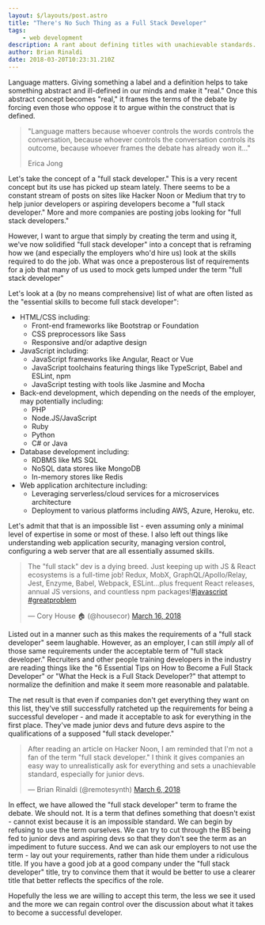 ```yaml
---
layout: $/layouts/post.astro
title: "There's No Such Thing as a Full Stack Developer"
tags:
    - web development
description: A rant about defining titles with unachievable standards.
author: Brian Rinaldi
date: 2018-03-20T10:23:31.210Z
---
```


Language matters. Giving something a label and a definition helps to take something abstract and ill-defined in our minds and make it "real." Once this abstract concept becomes "real," it frames the terms of the debate by forcing even those who oppose it to argue within the construct that is defined.

> "Language matters because whoever controls the words controls the conversation, because whoever controls the conversation controls its outcome, because whoever frames the debate has already won it..."
> 
> Erica Jong

Let's take the concept of a "full stack developer." This is a very recent concept but its use has picked up steam lately. There seems to be a constant stream of posts on sites like Hacker Noon or Medium that try to help junior developers or aspiring developers become a "full stack developer." More and more companies are posting jobs looking for "full stack developers."

However, I want to argue that simply by creating the term and using it, we've now solidified "full stack developer" into a concept that is reframing how we (and especially the employers who'd hire us) look at the skills required to do the job. What was once a preposterous list of requirements for a job that many of us used to mock gets lumped under the term "full stack developer"

Let's look at a (by no means comprehensive) list of what are often listed as the "essential skills to become full stack developer":

* HTML/CSS including:
	* Front-end frameworks like Bootstrap or Foundation
	* CSS preprocessors like Sass
	* Responsive and/or adaptive design
* JavaScript including:
	* JavaScript frameworks like Angular, React or Vue
	* JavaScript toolchains featuring things like TypeScript, Babel and ESLint, npm
	* JavaScript testing with tools like Jasmine and Mocha
* Back-end development, which depending on the needs of the employer, may potentially including:
	* PHP
	* Node.JS/JavaScript
	* Ruby
	* Python
	* C# or Java
* Database development including:
	* RDBMS like MS SQL
	* NoSQL data stores like MongoDB
	* In-memory stores like Redis
* Web application architecture including:
	* Leveraging serverless/cloud services for a microservices architecture
	* Deployment to various platforms including AWS, Azure, Heroku, etc.

Let's admit that that is an impossible list - even assuming only a minimal level of expertise in some or most of these. I also left out things like understanding web application security, managing version control, configuring a web server that are all essentially assumed skills.

<blockquote class="twitter-tweet" data-lang="en"><p lang="en" dir="ltr">The &quot;full stack&quot; dev is a dying breed. Just keeping up with JS &amp; React ecosystems is a full-time job! Redux, MobX, GraphQL/Apollo/Relay, Jest, Enzyme, Babel, Webpack, ESLint...plus frequent React releases, annual JS versions, and countless npm packages!<a href="https://twitter.com/hashtag/javascript?src=hash&amp;ref_src=twsrc%5Etfw">#javascript</a> <a href="https://twitter.com/hashtag/greatproblem?src=hash&amp;ref_src=twsrc%5Etfw">#greatproblem</a></p>&mdash; Cory House 🏠 (@housecor) <a href="https://twitter.com/housecor/status/974700015414382592?ref_src=twsrc%5Etfw">March 16, 2018</a></blockquote>
<script async src="https://platform.twitter.com/widgets.js" charset="utf-8"></script>

Listed out in a manner such as this makes the requirements of a "full stack developer" seem laughable. However, as an employer, I can still _imply_ all of those same requirements under the acceptable term of "full stack developer." Recruiters and other people training developers in the industry are reading things like the "6 Essential Tips on How to Become a Full Stack Developer" or "What the Heck is a Full Stack Developer?" that attempt to normalize the definition and make it seem more reasonable and palatable.

The net result is that even if companies don't get everything they want on this list, they've still successfully ratcheted up the requirements for being a successful developer - and made it acceptable to ask for everything in the first place. They've made junior devs and future devs aspire to the qualifications of a supposed "full stack developer."

<blockquote class="twitter-tweet" data-lang="en"><p lang="en" dir="ltr">After reading an article on Hacker Noon, I am reminded that I&#39;m not a fan of the term &quot;full stack developer.&quot; I think it gives companies an easy way to unrealistically ask for everything and sets a unachievable standard, especially for junior devs.</p>&mdash; Brian Rinaldi (@remotesynth) <a href="https://twitter.com/remotesynth/status/971074236596084738?ref_src=twsrc%5Etfw">March 6, 2018</a></blockquote>

In effect, we have allowed the "full stack developer" term to frame the debate. We should not. It is a term that defines something that doesn't exist - cannot exist because it is an impossible standard. We can begin by refusing to use the term ourselves. We can try to cut through the BS being fed to junior devs and aspiring devs so that they don't see the term as an impediment to future success. And we can ask our employers to not use the term - lay out your requirements, rather than hide them under a ridiculous title. If you have a good job at a good company under the "full stack developer" title, try to convince them that it would be better to use a clearer title that better reflects the specifics of the role.

Hopefully the less we are willing to accept this term, the less we see it used and the more we can regain control over the discussion about what it takes to become a successful developer.
